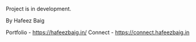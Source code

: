 Project is in development.

By Hafeez Baig

Portfolio - https://hafeezbaig.in/
Connect - https://connect.hafeezbaig.in